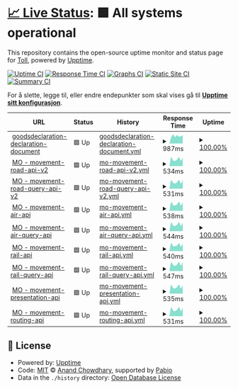# [📈 Live Status](https://toll.github.io/status-page): <!--live status--> **🟩 All systems operational**

This repository contains the open-source uptime monitor and status page for [Toll](https://www.toll.no), powered by [Upptime](https://github.com/upptime/upptime).

[![Uptime CI](https://github.com/toll/status-page/workflows/Uptime%20CI/badge.svg)](https://github.com/toll/status-page/actions?query=workflow%3A%22Uptime+CI%22)
[![Response Time CI](https://github.com/toll/status-page/workflows/Response%20Time%20CI/badge.svg)](https://github.com/toll/status-page/actions?query=workflow%3A%22Response+Time+CI%22)
[![Graphs CI](https://github.com/toll/status-page/workflows/Graphs%20CI/badge.svg)](https://github.com/toll/status-page/actions?query=workflow%3A%22Graphs+CI%22)
[![Static Site CI](https://github.com/toll/status-page/workflows/Static%20Site%20CI/badge.svg)](https://github.com/toll/status-page/actions?query=workflow%3A%22Static+Site+CI%22)
[![Summary CI](https://github.com/toll/status-page/workflows/Summary%20CI/badge.svg)](https://github.com/toll/status-page/actions?query=workflow%3A%22Summary+CI%22)

For å slette, legge til, eller endre endepunkter som skal vises gå til [**Upptime sitt konfigurasjon**](https://github.com/toll/status-page/blob/master/.upptimerc.yml).

<!--start: status pages-->
<!-- This summary is generated by Upptime (https://github.com/upptime/upptime) -->
<!-- Do not edit this manually, your changes will be overwritten -->
<!-- prettier-ignore -->
| URL | Status | History | Response Time | Uptime |
| --- | ------ | ------- | ------------- | ------ |
| <img alt="" src="https://icons.duckduckgo.com/ip3/api.toll.no.ico" height="13"> [goodsdeclaration-declaration-document](https://api.toll.no/api/goodsdeclaration/document/v2/swagger-ui/index.html#/document-controller/create) | 🟩 Up | [goodsdeclaration-declaration-document.yml](https://github.com/toll/status-page/commits/HEAD/history/goodsdeclaration-declaration-document.yml) | <details><summary><img alt="Response time graph" src="./graphs/goodsdeclaration-declaration-document/response-time-week.png" height="20"> 987ms</summary><br><a href="https://toll.github.io/status-page/history/goodsdeclaration-declaration-document"><img alt="Response time 982" src="https://img.shields.io/endpoint?url=https%3A%2F%2Fraw.githubusercontent.com%2Ftoll%2Fstatus-page%2FHEAD%2Fapi%2Fgoodsdeclaration-declaration-document%2Fresponse-time.json"></a><br><a href="https://toll.github.io/status-page/history/goodsdeclaration-declaration-document"><img alt="24-hour response time 791" src="https://img.shields.io/endpoint?url=https%3A%2F%2Fraw.githubusercontent.com%2Ftoll%2Fstatus-page%2FHEAD%2Fapi%2Fgoodsdeclaration-declaration-document%2Fresponse-time-day.json"></a><br><a href="https://toll.github.io/status-page/history/goodsdeclaration-declaration-document"><img alt="7-day response time 987" src="https://img.shields.io/endpoint?url=https%3A%2F%2Fraw.githubusercontent.com%2Ftoll%2Fstatus-page%2FHEAD%2Fapi%2Fgoodsdeclaration-declaration-document%2Fresponse-time-week.json"></a><br><a href="https://toll.github.io/status-page/history/goodsdeclaration-declaration-document"><img alt="30-day response time 1024" src="https://img.shields.io/endpoint?url=https%3A%2F%2Fraw.githubusercontent.com%2Ftoll%2Fstatus-page%2FHEAD%2Fapi%2Fgoodsdeclaration-declaration-document%2Fresponse-time-month.json"></a><br><a href="https://toll.github.io/status-page/history/goodsdeclaration-declaration-document"><img alt="1-year response time 1003" src="https://img.shields.io/endpoint?url=https%3A%2F%2Fraw.githubusercontent.com%2Ftoll%2Fstatus-page%2FHEAD%2Fapi%2Fgoodsdeclaration-declaration-document%2Fresponse-time-year.json"></a></details> | <details><summary><a href="https://toll.github.io/status-page/history/goodsdeclaration-declaration-document">100.00%</a></summary><a href="https://toll.github.io/status-page/history/goodsdeclaration-declaration-document"><img alt="All-time uptime 100.00%" src="https://img.shields.io/endpoint?url=https%3A%2F%2Fraw.githubusercontent.com%2Ftoll%2Fstatus-page%2FHEAD%2Fapi%2Fgoodsdeclaration-declaration-document%2Fuptime.json"></a><br><a href="https://toll.github.io/status-page/history/goodsdeclaration-declaration-document"><img alt="24-hour uptime 100.00%" src="https://img.shields.io/endpoint?url=https%3A%2F%2Fraw.githubusercontent.com%2Ftoll%2Fstatus-page%2FHEAD%2Fapi%2Fgoodsdeclaration-declaration-document%2Fuptime-day.json"></a><br><a href="https://toll.github.io/status-page/history/goodsdeclaration-declaration-document"><img alt="7-day uptime 100.00%" src="https://img.shields.io/endpoint?url=https%3A%2F%2Fraw.githubusercontent.com%2Ftoll%2Fstatus-page%2FHEAD%2Fapi%2Fgoodsdeclaration-declaration-document%2Fuptime-week.json"></a><br><a href="https://toll.github.io/status-page/history/goodsdeclaration-declaration-document"><img alt="30-day uptime 100.00%" src="https://img.shields.io/endpoint?url=https%3A%2F%2Fraw.githubusercontent.com%2Ftoll%2Fstatus-page%2FHEAD%2Fapi%2Fgoodsdeclaration-declaration-document%2Fuptime-month.json"></a><br><a href="https://toll.github.io/status-page/history/goodsdeclaration-declaration-document"><img alt="1-year uptime 99.99%" src="https://img.shields.io/endpoint?url=https%3A%2F%2Fraw.githubusercontent.com%2Ftoll%2Fstatus-page%2FHEAD%2Fapi%2Fgoodsdeclaration-declaration-document%2Fuptime-year.json"></a></details>
| <img alt="" src="https://icons.duckduckgo.com/ip3/api.toll.no.ico" height="13"> [MO - movement-road-api-v2](https://api.toll.no/api/movement/road/v2/swagger-ui/index.html) | 🟩 Up | [mo-movement-road-api-v2.yml](https://github.com/toll/status-page/commits/HEAD/history/mo-movement-road-api-v2.yml) | <details><summary><img alt="Response time graph" src="./graphs/mo-movement-road-api-v2/response-time-week.png" height="20"> 534ms</summary><br><a href="https://toll.github.io/status-page/history/mo-movement-road-api-v2"><img alt="Response time 536" src="https://img.shields.io/endpoint?url=https%3A%2F%2Fraw.githubusercontent.com%2Ftoll%2Fstatus-page%2FHEAD%2Fapi%2Fmo-movement-road-api-v2%2Fresponse-time.json"></a><br><a href="https://toll.github.io/status-page/history/mo-movement-road-api-v2"><img alt="24-hour response time 635" src="https://img.shields.io/endpoint?url=https%3A%2F%2Fraw.githubusercontent.com%2Ftoll%2Fstatus-page%2FHEAD%2Fapi%2Fmo-movement-road-api-v2%2Fresponse-time-day.json"></a><br><a href="https://toll.github.io/status-page/history/mo-movement-road-api-v2"><img alt="7-day response time 534" src="https://img.shields.io/endpoint?url=https%3A%2F%2Fraw.githubusercontent.com%2Ftoll%2Fstatus-page%2FHEAD%2Fapi%2Fmo-movement-road-api-v2%2Fresponse-time-week.json"></a><br><a href="https://toll.github.io/status-page/history/mo-movement-road-api-v2"><img alt="30-day response time 528" src="https://img.shields.io/endpoint?url=https%3A%2F%2Fraw.githubusercontent.com%2Ftoll%2Fstatus-page%2FHEAD%2Fapi%2Fmo-movement-road-api-v2%2Fresponse-time-month.json"></a><br><a href="https://toll.github.io/status-page/history/mo-movement-road-api-v2"><img alt="1-year response time 535" src="https://img.shields.io/endpoint?url=https%3A%2F%2Fraw.githubusercontent.com%2Ftoll%2Fstatus-page%2FHEAD%2Fapi%2Fmo-movement-road-api-v2%2Fresponse-time-year.json"></a></details> | <details><summary><a href="https://toll.github.io/status-page/history/mo-movement-road-api-v2">100.00%</a></summary><a href="https://toll.github.io/status-page/history/mo-movement-road-api-v2"><img alt="All-time uptime 100.00%" src="https://img.shields.io/endpoint?url=https%3A%2F%2Fraw.githubusercontent.com%2Ftoll%2Fstatus-page%2FHEAD%2Fapi%2Fmo-movement-road-api-v2%2Fuptime.json"></a><br><a href="https://toll.github.io/status-page/history/mo-movement-road-api-v2"><img alt="24-hour uptime 100.00%" src="https://img.shields.io/endpoint?url=https%3A%2F%2Fraw.githubusercontent.com%2Ftoll%2Fstatus-page%2FHEAD%2Fapi%2Fmo-movement-road-api-v2%2Fuptime-day.json"></a><br><a href="https://toll.github.io/status-page/history/mo-movement-road-api-v2"><img alt="7-day uptime 100.00%" src="https://img.shields.io/endpoint?url=https%3A%2F%2Fraw.githubusercontent.com%2Ftoll%2Fstatus-page%2FHEAD%2Fapi%2Fmo-movement-road-api-v2%2Fuptime-week.json"></a><br><a href="https://toll.github.io/status-page/history/mo-movement-road-api-v2"><img alt="30-day uptime 100.00%" src="https://img.shields.io/endpoint?url=https%3A%2F%2Fraw.githubusercontent.com%2Ftoll%2Fstatus-page%2FHEAD%2Fapi%2Fmo-movement-road-api-v2%2Fuptime-month.json"></a><br><a href="https://toll.github.io/status-page/history/mo-movement-road-api-v2"><img alt="1-year uptime 100.00%" src="https://img.shields.io/endpoint?url=https%3A%2F%2Fraw.githubusercontent.com%2Ftoll%2Fstatus-page%2FHEAD%2Fapi%2Fmo-movement-road-api-v2%2Fuptime-year.json"></a></details>
| <img alt="" src="https://icons.duckduckgo.com/ip3/api.toll.no.ico" height="13"> [MO - movement-road-query-api-v2](https://api.toll.no/api/movement/road/status/v2/swagger-ui/index.html) | 🟩 Up | [mo-movement-road-query-api-v2.yml](https://github.com/toll/status-page/commits/HEAD/history/mo-movement-road-query-api-v2.yml) | <details><summary><img alt="Response time graph" src="./graphs/mo-movement-road-query-api-v2/response-time-week.png" height="20"> 531ms</summary><br><a href="https://toll.github.io/status-page/history/mo-movement-road-query-api-v2"><img alt="Response time 533" src="https://img.shields.io/endpoint?url=https%3A%2F%2Fraw.githubusercontent.com%2Ftoll%2Fstatus-page%2FHEAD%2Fapi%2Fmo-movement-road-query-api-v2%2Fresponse-time.json"></a><br><a href="https://toll.github.io/status-page/history/mo-movement-road-query-api-v2"><img alt="24-hour response time 630" src="https://img.shields.io/endpoint?url=https%3A%2F%2Fraw.githubusercontent.com%2Ftoll%2Fstatus-page%2FHEAD%2Fapi%2Fmo-movement-road-query-api-v2%2Fresponse-time-day.json"></a><br><a href="https://toll.github.io/status-page/history/mo-movement-road-query-api-v2"><img alt="7-day response time 531" src="https://img.shields.io/endpoint?url=https%3A%2F%2Fraw.githubusercontent.com%2Ftoll%2Fstatus-page%2FHEAD%2Fapi%2Fmo-movement-road-query-api-v2%2Fresponse-time-week.json"></a><br><a href="https://toll.github.io/status-page/history/mo-movement-road-query-api-v2"><img alt="30-day response time 522" src="https://img.shields.io/endpoint?url=https%3A%2F%2Fraw.githubusercontent.com%2Ftoll%2Fstatus-page%2FHEAD%2Fapi%2Fmo-movement-road-query-api-v2%2Fresponse-time-month.json"></a><br><a href="https://toll.github.io/status-page/history/mo-movement-road-query-api-v2"><img alt="1-year response time 531" src="https://img.shields.io/endpoint?url=https%3A%2F%2Fraw.githubusercontent.com%2Ftoll%2Fstatus-page%2FHEAD%2Fapi%2Fmo-movement-road-query-api-v2%2Fresponse-time-year.json"></a></details> | <details><summary><a href="https://toll.github.io/status-page/history/mo-movement-road-query-api-v2">100.00%</a></summary><a href="https://toll.github.io/status-page/history/mo-movement-road-query-api-v2"><img alt="All-time uptime 99.96%" src="https://img.shields.io/endpoint?url=https%3A%2F%2Fraw.githubusercontent.com%2Ftoll%2Fstatus-page%2FHEAD%2Fapi%2Fmo-movement-road-query-api-v2%2Fuptime.json"></a><br><a href="https://toll.github.io/status-page/history/mo-movement-road-query-api-v2"><img alt="24-hour uptime 100.00%" src="https://img.shields.io/endpoint?url=https%3A%2F%2Fraw.githubusercontent.com%2Ftoll%2Fstatus-page%2FHEAD%2Fapi%2Fmo-movement-road-query-api-v2%2Fuptime-day.json"></a><br><a href="https://toll.github.io/status-page/history/mo-movement-road-query-api-v2"><img alt="7-day uptime 100.00%" src="https://img.shields.io/endpoint?url=https%3A%2F%2Fraw.githubusercontent.com%2Ftoll%2Fstatus-page%2FHEAD%2Fapi%2Fmo-movement-road-query-api-v2%2Fuptime-week.json"></a><br><a href="https://toll.github.io/status-page/history/mo-movement-road-query-api-v2"><img alt="30-day uptime 100.00%" src="https://img.shields.io/endpoint?url=https%3A%2F%2Fraw.githubusercontent.com%2Ftoll%2Fstatus-page%2FHEAD%2Fapi%2Fmo-movement-road-query-api-v2%2Fuptime-month.json"></a><br><a href="https://toll.github.io/status-page/history/mo-movement-road-query-api-v2"><img alt="1-year uptime 99.94%" src="https://img.shields.io/endpoint?url=https%3A%2F%2Fraw.githubusercontent.com%2Ftoll%2Fstatus-page%2FHEAD%2Fapi%2Fmo-movement-road-query-api-v2%2Fuptime-year.json"></a></details>
| <img alt="" src="https://icons.duckduckgo.com/ip3/api.toll.no.ico" height="13"> [MO - movement-air-api](https://api.toll.no/api/movement/air/v1/swagger-ui/index.html) | 🟩 Up | [mo-movement-air-api.yml](https://github.com/toll/status-page/commits/HEAD/history/mo-movement-air-api.yml) | <details><summary><img alt="Response time graph" src="./graphs/mo-movement-air-api/response-time-week.png" height="20"> 538ms</summary><br><a href="https://toll.github.io/status-page/history/mo-movement-air-api"><img alt="Response time 538" src="https://img.shields.io/endpoint?url=https%3A%2F%2Fraw.githubusercontent.com%2Ftoll%2Fstatus-page%2FHEAD%2Fapi%2Fmo-movement-air-api%2Fresponse-time.json"></a><br><a href="https://toll.github.io/status-page/history/mo-movement-air-api"><img alt="24-hour response time 630" src="https://img.shields.io/endpoint?url=https%3A%2F%2Fraw.githubusercontent.com%2Ftoll%2Fstatus-page%2FHEAD%2Fapi%2Fmo-movement-air-api%2Fresponse-time-day.json"></a><br><a href="https://toll.github.io/status-page/history/mo-movement-air-api"><img alt="7-day response time 538" src="https://img.shields.io/endpoint?url=https%3A%2F%2Fraw.githubusercontent.com%2Ftoll%2Fstatus-page%2FHEAD%2Fapi%2Fmo-movement-air-api%2Fresponse-time-week.json"></a><br><a href="https://toll.github.io/status-page/history/mo-movement-air-api"><img alt="30-day response time 528" src="https://img.shields.io/endpoint?url=https%3A%2F%2Fraw.githubusercontent.com%2Ftoll%2Fstatus-page%2FHEAD%2Fapi%2Fmo-movement-air-api%2Fresponse-time-month.json"></a><br><a href="https://toll.github.io/status-page/history/mo-movement-air-api"><img alt="1-year response time 534" src="https://img.shields.io/endpoint?url=https%3A%2F%2Fraw.githubusercontent.com%2Ftoll%2Fstatus-page%2FHEAD%2Fapi%2Fmo-movement-air-api%2Fresponse-time-year.json"></a></details> | <details><summary><a href="https://toll.github.io/status-page/history/mo-movement-air-api">100.00%</a></summary><a href="https://toll.github.io/status-page/history/mo-movement-air-api"><img alt="All-time uptime 100.00%" src="https://img.shields.io/endpoint?url=https%3A%2F%2Fraw.githubusercontent.com%2Ftoll%2Fstatus-page%2FHEAD%2Fapi%2Fmo-movement-air-api%2Fuptime.json"></a><br><a href="https://toll.github.io/status-page/history/mo-movement-air-api"><img alt="24-hour uptime 100.00%" src="https://img.shields.io/endpoint?url=https%3A%2F%2Fraw.githubusercontent.com%2Ftoll%2Fstatus-page%2FHEAD%2Fapi%2Fmo-movement-air-api%2Fuptime-day.json"></a><br><a href="https://toll.github.io/status-page/history/mo-movement-air-api"><img alt="7-day uptime 100.00%" src="https://img.shields.io/endpoint?url=https%3A%2F%2Fraw.githubusercontent.com%2Ftoll%2Fstatus-page%2FHEAD%2Fapi%2Fmo-movement-air-api%2Fuptime-week.json"></a><br><a href="https://toll.github.io/status-page/history/mo-movement-air-api"><img alt="30-day uptime 100.00%" src="https://img.shields.io/endpoint?url=https%3A%2F%2Fraw.githubusercontent.com%2Ftoll%2Fstatus-page%2FHEAD%2Fapi%2Fmo-movement-air-api%2Fuptime-month.json"></a><br><a href="https://toll.github.io/status-page/history/mo-movement-air-api"><img alt="1-year uptime 100.00%" src="https://img.shields.io/endpoint?url=https%3A%2F%2Fraw.githubusercontent.com%2Ftoll%2Fstatus-page%2FHEAD%2Fapi%2Fmo-movement-air-api%2Fuptime-year.json"></a></details>
| <img alt="" src="https://icons.duckduckgo.com/ip3/api.toll.no.ico" height="13"> [MO - movement-air-query-api](https://api.toll.no/api/movement/air/status/v1/swagger-ui/index.html) | 🟩 Up | [mo-movement-air-query-api.yml](https://github.com/toll/status-page/commits/HEAD/history/mo-movement-air-query-api.yml) | <details><summary><img alt="Response time graph" src="./graphs/mo-movement-air-query-api/response-time-week.png" height="20"> 544ms</summary><br><a href="https://toll.github.io/status-page/history/mo-movement-air-query-api"><img alt="Response time 535" src="https://img.shields.io/endpoint?url=https%3A%2F%2Fraw.githubusercontent.com%2Ftoll%2Fstatus-page%2FHEAD%2Fapi%2Fmo-movement-air-query-api%2Fresponse-time.json"></a><br><a href="https://toll.github.io/status-page/history/mo-movement-air-query-api"><img alt="24-hour response time 688" src="https://img.shields.io/endpoint?url=https%3A%2F%2Fraw.githubusercontent.com%2Ftoll%2Fstatus-page%2FHEAD%2Fapi%2Fmo-movement-air-query-api%2Fresponse-time-day.json"></a><br><a href="https://toll.github.io/status-page/history/mo-movement-air-query-api"><img alt="7-day response time 544" src="https://img.shields.io/endpoint?url=https%3A%2F%2Fraw.githubusercontent.com%2Ftoll%2Fstatus-page%2FHEAD%2Fapi%2Fmo-movement-air-query-api%2Fresponse-time-week.json"></a><br><a href="https://toll.github.io/status-page/history/mo-movement-air-query-api"><img alt="30-day response time 530" src="https://img.shields.io/endpoint?url=https%3A%2F%2Fraw.githubusercontent.com%2Ftoll%2Fstatus-page%2FHEAD%2Fapi%2Fmo-movement-air-query-api%2Fresponse-time-month.json"></a><br><a href="https://toll.github.io/status-page/history/mo-movement-air-query-api"><img alt="1-year response time 533" src="https://img.shields.io/endpoint?url=https%3A%2F%2Fraw.githubusercontent.com%2Ftoll%2Fstatus-page%2FHEAD%2Fapi%2Fmo-movement-air-query-api%2Fresponse-time-year.json"></a></details> | <details><summary><a href="https://toll.github.io/status-page/history/mo-movement-air-query-api">100.00%</a></summary><a href="https://toll.github.io/status-page/history/mo-movement-air-query-api"><img alt="All-time uptime 99.96%" src="https://img.shields.io/endpoint?url=https%3A%2F%2Fraw.githubusercontent.com%2Ftoll%2Fstatus-page%2FHEAD%2Fapi%2Fmo-movement-air-query-api%2Fuptime.json"></a><br><a href="https://toll.github.io/status-page/history/mo-movement-air-query-api"><img alt="24-hour uptime 100.00%" src="https://img.shields.io/endpoint?url=https%3A%2F%2Fraw.githubusercontent.com%2Ftoll%2Fstatus-page%2FHEAD%2Fapi%2Fmo-movement-air-query-api%2Fuptime-day.json"></a><br><a href="https://toll.github.io/status-page/history/mo-movement-air-query-api"><img alt="7-day uptime 100.00%" src="https://img.shields.io/endpoint?url=https%3A%2F%2Fraw.githubusercontent.com%2Ftoll%2Fstatus-page%2FHEAD%2Fapi%2Fmo-movement-air-query-api%2Fuptime-week.json"></a><br><a href="https://toll.github.io/status-page/history/mo-movement-air-query-api"><img alt="30-day uptime 100.00%" src="https://img.shields.io/endpoint?url=https%3A%2F%2Fraw.githubusercontent.com%2Ftoll%2Fstatus-page%2FHEAD%2Fapi%2Fmo-movement-air-query-api%2Fuptime-month.json"></a><br><a href="https://toll.github.io/status-page/history/mo-movement-air-query-api"><img alt="1-year uptime 99.94%" src="https://img.shields.io/endpoint?url=https%3A%2F%2Fraw.githubusercontent.com%2Ftoll%2Fstatus-page%2FHEAD%2Fapi%2Fmo-movement-air-query-api%2Fuptime-year.json"></a></details>
| <img alt="" src="https://icons.duckduckgo.com/ip3/api.toll.no.ico" height="13"> [MO - movement-rail-api](https://api.toll.no/api/movement/rail/v1/swagger-ui/index.html) | 🟩 Up | [mo-movement-rail-api.yml](https://github.com/toll/status-page/commits/HEAD/history/mo-movement-rail-api.yml) | <details><summary><img alt="Response time graph" src="./graphs/mo-movement-rail-api/response-time-week.png" height="20"> 540ms</summary><br><a href="https://toll.github.io/status-page/history/mo-movement-rail-api"><img alt="Response time 534" src="https://img.shields.io/endpoint?url=https%3A%2F%2Fraw.githubusercontent.com%2Ftoll%2Fstatus-page%2FHEAD%2Fapi%2Fmo-movement-rail-api%2Fresponse-time.json"></a><br><a href="https://toll.github.io/status-page/history/mo-movement-rail-api"><img alt="24-hour response time 641" src="https://img.shields.io/endpoint?url=https%3A%2F%2Fraw.githubusercontent.com%2Ftoll%2Fstatus-page%2FHEAD%2Fapi%2Fmo-movement-rail-api%2Fresponse-time-day.json"></a><br><a href="https://toll.github.io/status-page/history/mo-movement-rail-api"><img alt="7-day response time 540" src="https://img.shields.io/endpoint?url=https%3A%2F%2Fraw.githubusercontent.com%2Ftoll%2Fstatus-page%2FHEAD%2Fapi%2Fmo-movement-rail-api%2Fresponse-time-week.json"></a><br><a href="https://toll.github.io/status-page/history/mo-movement-rail-api"><img alt="30-day response time 527" src="https://img.shields.io/endpoint?url=https%3A%2F%2Fraw.githubusercontent.com%2Ftoll%2Fstatus-page%2FHEAD%2Fapi%2Fmo-movement-rail-api%2Fresponse-time-month.json"></a><br><a href="https://toll.github.io/status-page/history/mo-movement-rail-api"><img alt="1-year response time 532" src="https://img.shields.io/endpoint?url=https%3A%2F%2Fraw.githubusercontent.com%2Ftoll%2Fstatus-page%2FHEAD%2Fapi%2Fmo-movement-rail-api%2Fresponse-time-year.json"></a></details> | <details><summary><a href="https://toll.github.io/status-page/history/mo-movement-rail-api">100.00%</a></summary><a href="https://toll.github.io/status-page/history/mo-movement-rail-api"><img alt="All-time uptime 100.00%" src="https://img.shields.io/endpoint?url=https%3A%2F%2Fraw.githubusercontent.com%2Ftoll%2Fstatus-page%2FHEAD%2Fapi%2Fmo-movement-rail-api%2Fuptime.json"></a><br><a href="https://toll.github.io/status-page/history/mo-movement-rail-api"><img alt="24-hour uptime 100.00%" src="https://img.shields.io/endpoint?url=https%3A%2F%2Fraw.githubusercontent.com%2Ftoll%2Fstatus-page%2FHEAD%2Fapi%2Fmo-movement-rail-api%2Fuptime-day.json"></a><br><a href="https://toll.github.io/status-page/history/mo-movement-rail-api"><img alt="7-day uptime 100.00%" src="https://img.shields.io/endpoint?url=https%3A%2F%2Fraw.githubusercontent.com%2Ftoll%2Fstatus-page%2FHEAD%2Fapi%2Fmo-movement-rail-api%2Fuptime-week.json"></a><br><a href="https://toll.github.io/status-page/history/mo-movement-rail-api"><img alt="30-day uptime 100.00%" src="https://img.shields.io/endpoint?url=https%3A%2F%2Fraw.githubusercontent.com%2Ftoll%2Fstatus-page%2FHEAD%2Fapi%2Fmo-movement-rail-api%2Fuptime-month.json"></a><br><a href="https://toll.github.io/status-page/history/mo-movement-rail-api"><img alt="1-year uptime 100.00%" src="https://img.shields.io/endpoint?url=https%3A%2F%2Fraw.githubusercontent.com%2Ftoll%2Fstatus-page%2FHEAD%2Fapi%2Fmo-movement-rail-api%2Fuptime-year.json"></a></details>
| <img alt="" src="https://icons.duckduckgo.com/ip3/api.toll.no.ico" height="13"> [MO - movement-rail-query-api](https://api.toll.no/api/movement/rail/status/v1/swagger-ui/index.html) | 🟩 Up | [mo-movement-rail-query-api.yml](https://github.com/toll/status-page/commits/HEAD/history/mo-movement-rail-query-api.yml) | <details><summary><img alt="Response time graph" src="./graphs/mo-movement-rail-query-api/response-time-week.png" height="20"> 547ms</summary><br><a href="https://toll.github.io/status-page/history/mo-movement-rail-query-api"><img alt="Response time 535" src="https://img.shields.io/endpoint?url=https%3A%2F%2Fraw.githubusercontent.com%2Ftoll%2Fstatus-page%2FHEAD%2Fapi%2Fmo-movement-rail-query-api%2Fresponse-time.json"></a><br><a href="https://toll.github.io/status-page/history/mo-movement-rail-query-api"><img alt="24-hour response time 635" src="https://img.shields.io/endpoint?url=https%3A%2F%2Fraw.githubusercontent.com%2Ftoll%2Fstatus-page%2FHEAD%2Fapi%2Fmo-movement-rail-query-api%2Fresponse-time-day.json"></a><br><a href="https://toll.github.io/status-page/history/mo-movement-rail-query-api"><img alt="7-day response time 547" src="https://img.shields.io/endpoint?url=https%3A%2F%2Fraw.githubusercontent.com%2Ftoll%2Fstatus-page%2FHEAD%2Fapi%2Fmo-movement-rail-query-api%2Fresponse-time-week.json"></a><br><a href="https://toll.github.io/status-page/history/mo-movement-rail-query-api"><img alt="30-day response time 525" src="https://img.shields.io/endpoint?url=https%3A%2F%2Fraw.githubusercontent.com%2Ftoll%2Fstatus-page%2FHEAD%2Fapi%2Fmo-movement-rail-query-api%2Fresponse-time-month.json"></a><br><a href="https://toll.github.io/status-page/history/mo-movement-rail-query-api"><img alt="1-year response time 532" src="https://img.shields.io/endpoint?url=https%3A%2F%2Fraw.githubusercontent.com%2Ftoll%2Fstatus-page%2FHEAD%2Fapi%2Fmo-movement-rail-query-api%2Fresponse-time-year.json"></a></details> | <details><summary><a href="https://toll.github.io/status-page/history/mo-movement-rail-query-api">100.00%</a></summary><a href="https://toll.github.io/status-page/history/mo-movement-rail-query-api"><img alt="All-time uptime 99.96%" src="https://img.shields.io/endpoint?url=https%3A%2F%2Fraw.githubusercontent.com%2Ftoll%2Fstatus-page%2FHEAD%2Fapi%2Fmo-movement-rail-query-api%2Fuptime.json"></a><br><a href="https://toll.github.io/status-page/history/mo-movement-rail-query-api"><img alt="24-hour uptime 100.00%" src="https://img.shields.io/endpoint?url=https%3A%2F%2Fraw.githubusercontent.com%2Ftoll%2Fstatus-page%2FHEAD%2Fapi%2Fmo-movement-rail-query-api%2Fuptime-day.json"></a><br><a href="https://toll.github.io/status-page/history/mo-movement-rail-query-api"><img alt="7-day uptime 100.00%" src="https://img.shields.io/endpoint?url=https%3A%2F%2Fraw.githubusercontent.com%2Ftoll%2Fstatus-page%2FHEAD%2Fapi%2Fmo-movement-rail-query-api%2Fuptime-week.json"></a><br><a href="https://toll.github.io/status-page/history/mo-movement-rail-query-api"><img alt="30-day uptime 100.00%" src="https://img.shields.io/endpoint?url=https%3A%2F%2Fraw.githubusercontent.com%2Ftoll%2Fstatus-page%2FHEAD%2Fapi%2Fmo-movement-rail-query-api%2Fuptime-month.json"></a><br><a href="https://toll.github.io/status-page/history/mo-movement-rail-query-api"><img alt="1-year uptime 99.94%" src="https://img.shields.io/endpoint?url=https%3A%2F%2Fraw.githubusercontent.com%2Ftoll%2Fstatus-page%2FHEAD%2Fapi%2Fmo-movement-rail-query-api%2Fuptime-year.json"></a></details>
| <img alt="" src="https://icons.duckduckgo.com/ip3/api.toll.no.ico" height="13"> [MO - movement-presentation-api](https://api.toll.no/api/movement/presentation/v1/swagger-ui/index.html) | 🟩 Up | [mo-movement-presentation-api.yml](https://github.com/toll/status-page/commits/HEAD/history/mo-movement-presentation-api.yml) | <details><summary><img alt="Response time graph" src="./graphs/mo-movement-presentation-api/response-time-week.png" height="20"> 535ms</summary><br><a href="https://toll.github.io/status-page/history/mo-movement-presentation-api"><img alt="Response time 535" src="https://img.shields.io/endpoint?url=https%3A%2F%2Fraw.githubusercontent.com%2Ftoll%2Fstatus-page%2FHEAD%2Fapi%2Fmo-movement-presentation-api%2Fresponse-time.json"></a><br><a href="https://toll.github.io/status-page/history/mo-movement-presentation-api"><img alt="24-hour response time 631" src="https://img.shields.io/endpoint?url=https%3A%2F%2Fraw.githubusercontent.com%2Ftoll%2Fstatus-page%2FHEAD%2Fapi%2Fmo-movement-presentation-api%2Fresponse-time-day.json"></a><br><a href="https://toll.github.io/status-page/history/mo-movement-presentation-api"><img alt="7-day response time 535" src="https://img.shields.io/endpoint?url=https%3A%2F%2Fraw.githubusercontent.com%2Ftoll%2Fstatus-page%2FHEAD%2Fapi%2Fmo-movement-presentation-api%2Fresponse-time-week.json"></a><br><a href="https://toll.github.io/status-page/history/mo-movement-presentation-api"><img alt="30-day response time 523" src="https://img.shields.io/endpoint?url=https%3A%2F%2Fraw.githubusercontent.com%2Ftoll%2Fstatus-page%2FHEAD%2Fapi%2Fmo-movement-presentation-api%2Fresponse-time-month.json"></a><br><a href="https://toll.github.io/status-page/history/mo-movement-presentation-api"><img alt="1-year response time 533" src="https://img.shields.io/endpoint?url=https%3A%2F%2Fraw.githubusercontent.com%2Ftoll%2Fstatus-page%2FHEAD%2Fapi%2Fmo-movement-presentation-api%2Fresponse-time-year.json"></a></details> | <details><summary><a href="https://toll.github.io/status-page/history/mo-movement-presentation-api">100.00%</a></summary><a href="https://toll.github.io/status-page/history/mo-movement-presentation-api"><img alt="All-time uptime 99.96%" src="https://img.shields.io/endpoint?url=https%3A%2F%2Fraw.githubusercontent.com%2Ftoll%2Fstatus-page%2FHEAD%2Fapi%2Fmo-movement-presentation-api%2Fuptime.json"></a><br><a href="https://toll.github.io/status-page/history/mo-movement-presentation-api"><img alt="24-hour uptime 100.00%" src="https://img.shields.io/endpoint?url=https%3A%2F%2Fraw.githubusercontent.com%2Ftoll%2Fstatus-page%2FHEAD%2Fapi%2Fmo-movement-presentation-api%2Fuptime-day.json"></a><br><a href="https://toll.github.io/status-page/history/mo-movement-presentation-api"><img alt="7-day uptime 100.00%" src="https://img.shields.io/endpoint?url=https%3A%2F%2Fraw.githubusercontent.com%2Ftoll%2Fstatus-page%2FHEAD%2Fapi%2Fmo-movement-presentation-api%2Fuptime-week.json"></a><br><a href="https://toll.github.io/status-page/history/mo-movement-presentation-api"><img alt="30-day uptime 100.00%" src="https://img.shields.io/endpoint?url=https%3A%2F%2Fraw.githubusercontent.com%2Ftoll%2Fstatus-page%2FHEAD%2Fapi%2Fmo-movement-presentation-api%2Fuptime-month.json"></a><br><a href="https://toll.github.io/status-page/history/mo-movement-presentation-api"><img alt="1-year uptime 99.94%" src="https://img.shields.io/endpoint?url=https%3A%2F%2Fraw.githubusercontent.com%2Ftoll%2Fstatus-page%2FHEAD%2Fapi%2Fmo-movement-presentation-api%2Fuptime-year.json"></a></details>
| <img alt="" src="https://icons.duckduckgo.com/ip3/api.toll.no.ico" height="13"> [MO - movement-routing-api](https://api.toll.no/api/movement/routing/v1/swagger-ui/index.html) | 🟩 Up | [mo-movement-routing-api.yml](https://github.com/toll/status-page/commits/HEAD/history/mo-movement-routing-api.yml) | <details><summary><img alt="Response time graph" src="./graphs/mo-movement-routing-api/response-time-week.png" height="20"> 531ms</summary><br><a href="https://toll.github.io/status-page/history/mo-movement-routing-api"><img alt="Response time 530" src="https://img.shields.io/endpoint?url=https%3A%2F%2Fraw.githubusercontent.com%2Ftoll%2Fstatus-page%2FHEAD%2Fapi%2Fmo-movement-routing-api%2Fresponse-time.json"></a><br><a href="https://toll.github.io/status-page/history/mo-movement-routing-api"><img alt="24-hour response time 631" src="https://img.shields.io/endpoint?url=https%3A%2F%2Fraw.githubusercontent.com%2Ftoll%2Fstatus-page%2FHEAD%2Fapi%2Fmo-movement-routing-api%2Fresponse-time-day.json"></a><br><a href="https://toll.github.io/status-page/history/mo-movement-routing-api"><img alt="7-day response time 531" src="https://img.shields.io/endpoint?url=https%3A%2F%2Fraw.githubusercontent.com%2Ftoll%2Fstatus-page%2FHEAD%2Fapi%2Fmo-movement-routing-api%2Fresponse-time-week.json"></a><br><a href="https://toll.github.io/status-page/history/mo-movement-routing-api"><img alt="30-day response time 520" src="https://img.shields.io/endpoint?url=https%3A%2F%2Fraw.githubusercontent.com%2Ftoll%2Fstatus-page%2FHEAD%2Fapi%2Fmo-movement-routing-api%2Fresponse-time-month.json"></a><br><a href="https://toll.github.io/status-page/history/mo-movement-routing-api"><img alt="1-year response time 528" src="https://img.shields.io/endpoint?url=https%3A%2F%2Fraw.githubusercontent.com%2Ftoll%2Fstatus-page%2FHEAD%2Fapi%2Fmo-movement-routing-api%2Fresponse-time-year.json"></a></details> | <details><summary><a href="https://toll.github.io/status-page/history/mo-movement-routing-api">100.00%</a></summary><a href="https://toll.github.io/status-page/history/mo-movement-routing-api"><img alt="All-time uptime 99.96%" src="https://img.shields.io/endpoint?url=https%3A%2F%2Fraw.githubusercontent.com%2Ftoll%2Fstatus-page%2FHEAD%2Fapi%2Fmo-movement-routing-api%2Fuptime.json"></a><br><a href="https://toll.github.io/status-page/history/mo-movement-routing-api"><img alt="24-hour uptime 100.00%" src="https://img.shields.io/endpoint?url=https%3A%2F%2Fraw.githubusercontent.com%2Ftoll%2Fstatus-page%2FHEAD%2Fapi%2Fmo-movement-routing-api%2Fuptime-day.json"></a><br><a href="https://toll.github.io/status-page/history/mo-movement-routing-api"><img alt="7-day uptime 100.00%" src="https://img.shields.io/endpoint?url=https%3A%2F%2Fraw.githubusercontent.com%2Ftoll%2Fstatus-page%2FHEAD%2Fapi%2Fmo-movement-routing-api%2Fuptime-week.json"></a><br><a href="https://toll.github.io/status-page/history/mo-movement-routing-api"><img alt="30-day uptime 100.00%" src="https://img.shields.io/endpoint?url=https%3A%2F%2Fraw.githubusercontent.com%2Ftoll%2Fstatus-page%2FHEAD%2Fapi%2Fmo-movement-routing-api%2Fuptime-month.json"></a><br><a href="https://toll.github.io/status-page/history/mo-movement-routing-api"><img alt="1-year uptime 99.95%" src="https://img.shields.io/endpoint?url=https%3A%2F%2Fraw.githubusercontent.com%2Ftoll%2Fstatus-page%2FHEAD%2Fapi%2Fmo-movement-routing-api%2Fuptime-year.json"></a></details>

<!--end: status pages-->

## 📄 License

- Powered by: [Upptime](https://github.com/upptime/upptime)
- Code: [MIT](./LICENSE) © [Anand Chowdhary](https://anandchowdhary.com), supported by [Pabio](https://pabio.com)
- Data in the `./history` directory: [Open Database License](https://opendatacommons.org/licenses/odbl/1-0/)
